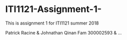 # ITI1121-Assignment-1-

This is assignment 1 for ITI1121 summer 2018

Patrick Racine & Johnathan Qinan Fam
300002593 & ...
